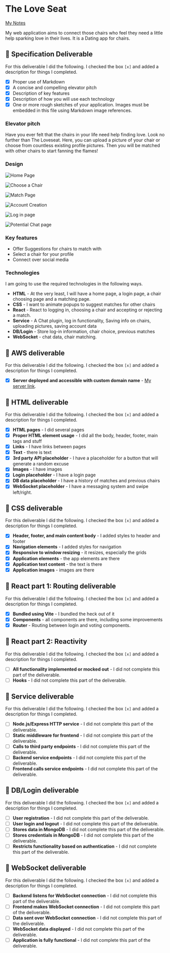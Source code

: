 # The Love Seat

[My Notes](notes.md)

My web application aims to connect those chairs who feel they need a little help sparking love in their lives.  It is a Dating app for chairs.


## 🚀 Specification Deliverable


For this deliverable I did the following. I checked the box `[x]` and added a description for things I completed.

- [x] Proper use of Markdown
- [x] A concise and compelling elevator pitch
- [x] Description of key features
- [x] Description of how you will use each technology
- [x] One or more rough sketches of your application. Images must be embedded in this file using Markdown image references.

### Elevator pitch

Have you ever felt that the chairs in your life need help finding love.  Look no further than The Loveseat.  Here, you can upload a picture of your chair or choose from countless existing profile pictures.  Then you will be matched with other chairs to start fanning the flames!

### Design

![Home Page](https://github.com/user-attachments/assets/97ac9974-758b-4de7-b6d4-f616da844c9b)

![Choose a Chair](https://github.com/user-attachments/assets/3063fc6f-70eb-4aee-a383-4f1fa7b82d39)

![Match Page](https://github.com/user-attachments/assets/759f06fd-3682-42b8-85e0-32adb6fee5ee)

![Account Creation](https://github.com/user-attachments/assets/9be2b307-abba-4e50-b0f9-6f3592dc86e3)

![Log in page](https://github.com/user-attachments/assets/b6500257-65f9-4e14-b197-c2f9a0c53d1f)



![Potential Chat page](https://github.com/user-attachments/assets/31c42fc1-4206-4f6a-94fb-4c22ce5d8fc1)


### Key features

- Offer Suggestions for chairs to match with
- Select a chair for your profile
- Connect over social media

### Technologies

I am going to use the required technologies in the following ways.

- **HTML** - At the very least, I will have a home page, a login  page, a chair choosing page and a matching page.
- **CSS** - I want to animate popups to suggest matches for other chairs
- **React** - React to logging in, choosing a chair and accepting or rejecting a match.  
- **Service** - A Chat plugin, log in functionality, Saving info on chairs, uploading pictures, saving account data
- **DB/Login** - Store log-in information, chair choice, previous matches
- **WebSocket** - chat data, chair matching.

## 🚀 AWS deliverable

For this deliverable I did the following. I checked the box `[x]` and added a description for things I completed.

- [x] **Server deployed and accessible with custom domain name** - [My server link](https://yourdomainnamehere.click).

## 🚀 HTML deliverable

For this deliverable I did the following. I checked the box `[x]` and added a description for things I completed.

- [x] **HTML pages** - I did several pages
- [x] **Proper HTML element usage** - I did all the body, header, footer, main tags and stuff
- [x] **Links** -  I have links between pages
- [x] **Text** - there is text
- [x] **3rd party API placeholder** - I have a placeholder for a button that will generate a random excuse
- [x] **Images** - I have images
- [x] **Login placeholder** - I have a login page
- [x] **DB data placeholder** - I have a history of matches and previous chairs
- [x] **WebSocket placeholder** - I have a messaging system and swipe left/right.

## 🚀 CSS deliverable

For this deliverable I did the following. I checked the box `[x]` and added a description for things I completed.

- [X] **Header, footer, and main content body** - I added styles to header and footer
- [x] **Navigation elements** - I added styles for navigation
- [x] **Responsive to window resizing** - it resizes, especially the grids
- [x] **Application elements** - the app elements are there
- [x] **Application text content** - the text is there
- [x] **Application images** - images are there

## 🚀 React part 1: Routing deliverable

For this deliverable I did the following. I checked the box `[x]` and added a description for things I completed.

- [x] **Bundled using Vite** - I bundled the heck out of it
- [x] **Components** - all components are there, including some improvements
- [x] **Router** - Routing between login and voting components.

## 🚀 React part 2: Reactivity

For this deliverable I did the following. I checked the box `[x]` and added a description for things I completed.

- [ ] **All functionality implemented or mocked out** - I did not complete this part of the deliverable.
- [ ] **Hooks** - I did not complete this part of the deliverable.

## 🚀 Service deliverable

For this deliverable I did the following. I checked the box `[x]` and added a description for things I completed.

- [ ] **Node.js/Express HTTP service** - I did not complete this part of the deliverable.
- [ ] **Static middleware for frontend** - I did not complete this part of the deliverable.
- [ ] **Calls to third party endpoints** - I did not complete this part of the deliverable.
- [ ] **Backend service endpoints** - I did not complete this part of the deliverable.
- [ ] **Frontend calls service endpoints** - I did not complete this part of the deliverable.

## 🚀 DB/Login deliverable

For this deliverable I did the following. I checked the box `[x]` and added a description for things I completed.

- [ ] **User registration** - I did not complete this part of the deliverable.
- [ ] **User login and logout** - I did not complete this part of the deliverable.
- [ ] **Stores data in MongoDB** - I did not complete this part of the deliverable.
- [ ] **Stores credentials in MongoDB** - I did not complete this part of the deliverable.
- [ ] **Restricts functionality based on authentication** - I did not complete this part of the deliverable.

## 🚀 WebSocket deliverable

For this deliverable I did the following. I checked the box `[x]` and added a description for things I completed.

- [ ] **Backend listens for WebSocket connection** - I did not complete this part of the deliverable.
- [ ] **Frontend makes WebSocket connection** - I did not complete this part of the deliverable.
- [ ] **Data sent over WebSocket connection** - I did not complete this part of the deliverable.
- [ ] **WebSocket data displayed** - I did not complete this part of the deliverable.
- [ ] **Application is fully functional** - I did not complete this part of the deliverable.
